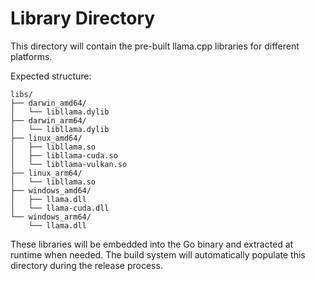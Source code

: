 # Library Directory

This directory will contain the pre-built llama.cpp libraries for different platforms.

Expected structure:
```
libs/
├── darwin_amd64/
│   └── libllama.dylib
├── darwin_arm64/
│   └── libllama.dylib
├── linux_amd64/
│   ├── libllama.so
│   ├── libllama-cuda.so
│   └── libllama-vulkan.so
├── linux_arm64/
│   └── libllama.so
├── windows_amd64/
│   ├── llama.dll
│   └── llama-cuda.dll
└── windows_arm64/
    └── llama.dll
```

These libraries will be embedded into the Go binary and extracted at runtime when needed.
The build system will automatically populate this directory during the release process.

